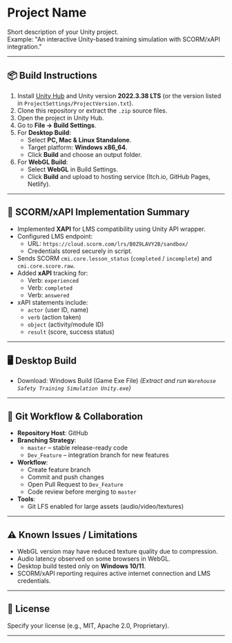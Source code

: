 # Project Name
Short description of your Unity project.  
Example: "An interactive Unity-based training simulation with SCORM/xAPI integration."

---

## 📦 Build Instructions
1. Install [Unity Hub](https://unity.com/download) and Unity version **2022.3.38 LTS** (or the version listed in `ProjectSettings/ProjectVersion.txt`).
2. Clone this repository or extract the `.zip` source files.
3. Open the project in Unity Hub.
4. Go to **File → Build Settings**.
5. For **Desktop Build**:
   - Select **PC, Mac & Linux Standalone**.
   - Target platform: **Windows x86_64**.
   - Click **Build** and choose an output folder.
6. For **WebGL Build**:
   - Select **WebGL** in Build Settings.
   - Click **Build** and upload to hosting service (Itch.io, GitHub Pages, Netlify).

---

## 🎯 SCORM/xAPI Implementation Summary
- Implemented **XAPI** for LMS compatibility using Unity API wrapper.
- Configured LMS endpoint:
  - URL: `https://cloud.scorm.com/lrs/B0Z9LAVY2B/sandbox/`
  - Credentials stored securely in script.
- Sends SCORM `cmi.core.lesson_status` (`completed` / `incomplete`) and `cmi.core.score.raw`.
- Added **xAPI** tracking for:
  - Verb: `experienced`
  - Verb: `completed`
  - Verb: `answered`
- xAPI statements include:
  - `actor` (user ID, name)
  - `verb` (action taken)
  - `object` (activity/module ID)
  - `result` (score, success status)

---

## 🖥 Desktop Build
- Download: Windows Build (Game Exe File) 
  *(Extract and run `Warehouse Safety Training Simulation Unity.exe`)*

---

## 🔄 Git Workflow & Collaboration
- **Repository Host**: GitHub
- **Branching Strategy**:
  - `master` – stable release-ready code
  - `Dev_Feature` – integration branch for new features
- **Workflow**:
  - Create feature branch
  - Commit and push changes
  - Open Pull Request to `Dev_Feature`
  - Code review before merging to `master`
- **Tools**:
  - Git LFS enabled for large assets (audio/video/textures)

---

## ⚠ Known Issues / Limitations
- WebGL version may have reduced texture quality due to compression.
- Audio latency observed on some browsers in WebGL.
- Desktop build tested only on **Windows 10/11**.
- SCORM/xAPI reporting requires active internet connection and LMS credentials.

---

## 📄 License
Specify your license (e.g., MIT, Apache 2.0, Proprietary).

---
